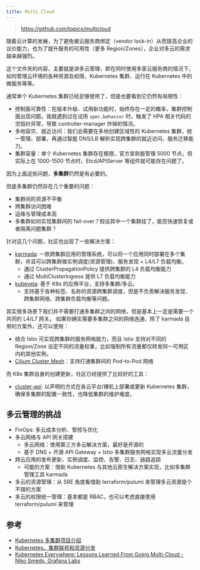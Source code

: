 ```yaml
---
title: Multi Cloud
---
```

>https://github.com/topics/multicloud

随着云计算的发展，为了避免被云服务商绑定（vendor lock-in）从而提高企业的议价能力，也为了提升服务的可用性（更多 Region/Zones），企业对多云的需求越来越强烈。

这个文件夹的内容，主要就是讲多云管理，即在同时使用多家云服务商的情况下，如何管理云环境的各种资源及权限、Kubernetes 集群、运行在 Kubernetes 中的微服务等等。

通常单个 Kubernetes 集群已经足够使用了，但是也要看到它仍然有局限性：

- 控制面可靠性：在版本升级、试用新功能时，始终存在一定的概率，集群控制面出现问题。我就遇到过在试用 `spec.behavior` 时，触发了 HPA 相关代码的空指针异常，导致 controller-manager 炸掉的情况。
- 多地容灾、就近访问：我们会需要在多地创建区域性的 Kubernetes 集群，统一管理、部署，再通过智能 DNS/LB 解析实现跨集群的就近访问、服务迁移能力。
- 集群容量：单个 Kubernetes 集群存在极限，官方宣称能管理 5000 节点，但实际上在 1000-1500 节点时，Etcd/APIServer 等组件就可能存在问题了。

因为上面这些问题，**多集群**仍然是有必要的。

但是多集群仍然存在几个重要的问题：

- 集群间的资源不平衡
- 跨集群访问困难
- 运维与管理成本高
- 多集群如何实现集群间的 fail-over？假设其中一个集群挂了，能否快速恢复或者隔离问题集群？

针对这几个问题，社区也出现了一些解决方案：

- [karmada](https://github.com/karmada-io/karmada): 一款跨集群应用的管理系统，可以将一个应用同时部署在多个集群，并且可以跨集群做实例调度(资源管理)、服务发现 + L4/L7 负载均衡。
  - 通过 ClusterPropagationPolicy 提供跨集群的 L4 负载均衡能力
  - 通过 MultiClusterIngress 提供 L7 负载均衡能力
- [kubevela](https://github.com/kubevela/kubevela): 基于 K8s 的应用平台，支持多集群/多云。
  - 支持基于各种标签、名称的资源跨集群调度，但是不负责解决服务发现、跨集群网络、跨集群负载均衡等问题。

其实很多场景下我们并不需要打通多集群之间的网络，但是基本上一定是需要一个共同的 L4/L7 网关。
如果你确实需要多集群之间的网络连通，除了 karmada 自带的方案外，还可以使用：

- 结合 Istio 可实现跨集群的服务网格能力，而且 Istio 支持对不同的 Region/Zone 设定不同的流量权重，比如强制所有流量都仅转发同一可用区内的其他实例。
- [Cilium Cluster Mesh](https://docs.cilium.io/en/v1.11/gettingstarted/clustermesh/clustermesh/)：支持打通集群间的 Pod-to-Pod 网络


而 K8s 集群自身的创建更新，社区已经提供了比较好的工具：

- [cluster-api](https://github.com/kubernetes-sigs/cluster-api): 以声明的方式在各云平台/裸机上部署或更新 Kubernetes 集群，确保多集群的配置一致性，也降低集群的维护难度。
## 多云管理的挑战

- FinOps: 多云成本分析、管控与优化
- 多云网络与 API 网关搭建
  - 多云网络：使用第三方多云解决方案，最好是开源的
  - 基于 DNS + 开源 API Gateway + Istio 多集群服务网格实现多云流量分发
- 跨云应用的发布更新、实例调度、监控、告警、日志、链路追踪
  - 可能的方案：借助 Kubernetes 与其他云原生解决方案实现，比如多集群管理工具 karmada
- 多云的资源管理：从 SRE 角度看借助 terraform/pulumi 来管理多云资源是个不错的方案
- 多云的权限统一管理：基本都是 RBAC，也可以考虑直接使用 terraform/pulumi 来管理

## 参考

- [Kubernetes 多集群项目介绍](https://xinzhao.me/posts/kubernetes-multi-cluster-projects/)
- [Kubernetes、集群联邦和资源分发](https://draveness.me/kuberentes-federation/)
- [Kubernetes Everywhere: Lessons Learned From Going Multi-Cloud - Niko Smeds, Grafana Labs](https://www.youtube.com/watch?v=ZY5h8Atc14A)

